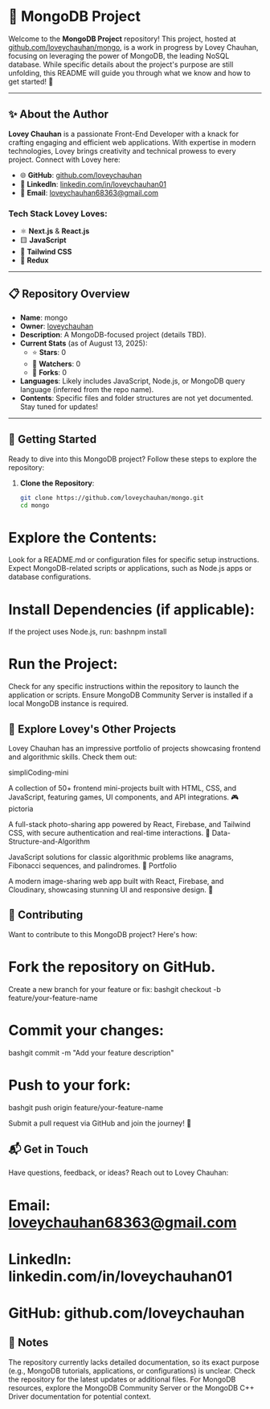 # 🌟 MongoDB Project

Welcome to the **MongoDB Project** repository! This project, hosted at [github.com/loveychauhan/mongo](https://github.com/loveychauhan/mongo), is a work in progress by Lovey Chauhan, focusing on leveraging the power of MongoDB, the leading NoSQL database. While specific details about the project's purpose are still unfolding, this README will guide you through what we know and how to get started! 🚀

---

## ✨ About the Author

**Lovey Chauhan** is a passionate Front-End Developer with a knack for crafting engaging and efficient web applications. With expertise in modern technologies, Lovey brings creativity and technical prowess to every project. Connect with Lovey here:

- 🌐 **GitHub**: [github.com/loveychauhan](https://github.com/loveychauhan)
- 💼 **LinkedIn**: [linkedin.com/in/loveychauhan01](https://www.linkedin.com/in/loveychauhan01/)
- 📧 **Email**: loveychauhan68363@gmail.com

### Tech Stack Lovey Loves:
- ⚛️ **Next.js** & **React.js**
- 🟨 **JavaScript**
- 🎨 **Tailwind CSS**
- 🔄 **Redux**

---

## 📋 Repository Overview

- **Name**: mongo
- **Owner**: [loveychauhan](https://github.com/loveychauhan)
- **Description**: A MongoDB-focused project (details TBD).
- **Current Stats** (as of August 13, 2025):
  - ⭐ **Stars**: 0
  - 👀 **Watchers**: 0
  - 🍴 **Forks**: 0
- **Languages**: Likely includes JavaScript, Node.js, or MongoDB query language (inferred from the repo name).
- **Contents**: Specific files and folder structures are not yet documented. Stay tuned for updates!

---

## 🚀 Getting Started

Ready to dive into this MongoDB project? Follow these steps to explore the repository:

1. **Clone the Repository**:
   ```bash
   git clone https://github.com/loveychauhan/mongo.git
   cd mongo


# Explore the Contents:

Look for a README.md or configuration files for specific setup instructions.
Expect MongoDB-related scripts or applications, such as Node.js apps or database configurations.


# Install Dependencies (if applicable):
If the project uses Node.js, run:
bashnpm install

# Run the Project:

Check for any specific instructions within the repository to launch the application or scripts.
Ensure MongoDB Community Server is installed if a local MongoDB instance is required.




## 🌈 Explore Lovey's Other Projects
Lovey Chauhan has an impressive portfolio of projects showcasing frontend and algorithmic skills. Check them out:

simpliCoding-mini

A collection of 50+ frontend mini-projects built with HTML, CSS, and JavaScript, featuring games, UI components, and API integrations. 🎮
pictoria

A full-stack photo-sharing app powered by React, Firebase, and Tailwind CSS, with secure authentication and real-time interactions. 📸
Data-Structure-and-Algorithm

JavaScript solutions for classic algorithmic problems like anagrams, Fibonacci sequences, and palindromes. 🧠
Portfolio

A modern image-sharing web app built with React, Firebase, and Cloudinary, showcasing stunning UI and responsive design. 🌟


## 🤝 Contributing
Want to contribute to this MongoDB project? Here's how:

# Fork the repository on GitHub.
Create a new branch for your feature or fix:
bashgit checkout -b feature/your-feature-name

# Commit your changes:
bashgit commit -m "Add your feature description"

# Push to your fork:
bashgit push origin feature/your-feature-name

Submit a pull request via GitHub and join the journey! 🎉


## 📬 Get in Touch
Have questions, feedback, or ideas? Reach out to Lovey Chauhan:

# Email: loveychauhan68363@gmail.com
# LinkedIn: linkedin.com/in/loveychauhan01
# GitHub: github.com/loveychauhan


## 📝 Notes

The repository currently lacks detailed documentation, so its exact purpose (e.g., MongoDB tutorials, applications, or configurations) is unclear. Check the repository for the latest updates or additional files.
For MongoDB resources, explore the MongoDB Community Server or the MongoDB C++ Driver documentation for potential context.
